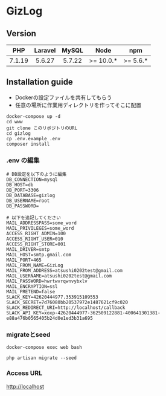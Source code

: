 # GizLog

## Version

| PHP        | Laravel     | MySQL        | Node         | npm          |
|:----------:|:-----------:|:------------:|:------------:|:------------:|
| 7.1.19     | 5.6.27      | 5.7.22       | >= 10.0.*    | >= 5.6.*     |

## Installation guide
- Dockerの設定ファイルを共有してもらう  
- 任意の場所に作業用ディレクトリを作ってそこに配置  

```shell
docker-compose up -d
cd www
git clone このリポジトリのURL
cd gizlog
cp .env.example .env
composer install
```
### .env の編集  

```shell
# DB設定を以下のように編集
DB_CONNECTION=mysql
DB_HOST=db
DB_PORT=3306
DB_DATABASE=gizlog
DB_USERNAME=root
DB_PASSWORD=

# 以下を追記してください
MAIL_ADDRESSPASS=some_word
MAIL_PRIVILEGES=some_word
ACCESS_RIGHT_ADMIN=100
ACCESS_RIGHT_USER=010
ACCESS_RIGHT_STORE=001
MAIL_DRIVER=smtp
MAIL_HOST=smtp.gmail.com
MAIL_PORT=465
MAIL_FROM_NAME=GizLog
MAIL_FROM_ADDRESS=atsushi0202test@gmail.com
MAIL_USERNAME=atsushi0202test@gmail.com
MAIL_PASSWORD=hwrtwvrqwnvybxlv
MAIL_ENCRYPTION=ssl
MAIL_PRETEND=false
SLACK_KEY=42620444977.353915109553
SLACK_SECRET=7d76080bb20537972e1487621cf9c020
SLACK_REDIRECT_URI=http://localhost/callback
SLACK_API_KEY=xoxp-42620444977-362509122881-400641301381-e88a476b0565405b24d0e1ed3b31a695
```

### migrateとseed  
```shell
docker-compose exec web bash
```
```shell
php artisan migrate --seed
```

### Access URL  
[http://localhost](http://localhost)  


